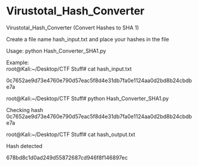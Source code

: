 # Virustotal_Hash_Converter
Virustotal_Hash_Converter (Convert Hashes to SHA  1)

Create a file name hash_input.txt and place your hashes in the file

Usage:
python Hash_Converter_SHA1.py

Example:         
root@Kali:~/Desktop/CTF Stuff# cat hash_input.txt 

0c7652ae9d73e4760e790d57eac5f8d4e31db7fa0e1124aa0d2bd8b24cbdbe7a

root@Kali:~/Desktop/CTF Stuff# python Hash_Converter_SHA1.py 

Checking hash 0c7652ae9d73e4760e790d57eac5f8d4e31db7fa0e1124aa0d2bd8b24cbdbe7a

root@Kali:~/Desktop/CTF Stuff# cat hash_output.txt 

Hash detected 

678bd8c1d0ad249d55872687cd946f8f146897ec

